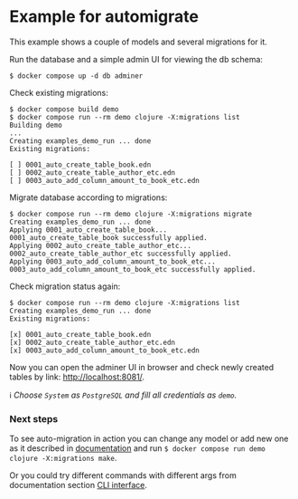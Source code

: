 # Example for automigrate

This example shows a couple of models and several migrations for it. 

Run the database and a simple admin UI for viewing the db schema:

```shell
$ docker compose up -d db adminer
```

Check existing migrations:

```shell
$ docker compose build demo
$ docker compose run --rm demo clojure -X:migrations list
Building demo
...
Creating examples_demo_run ... done
Existing migrations:

[ ] 0001_auto_create_table_book.edn
[ ] 0002_auto_create_table_author_etc.edn
[ ] 0003_auto_add_column_amount_to_book_etc.edn
```

Migrate database according to migrations:

```shell
$ docker compose run --rm demo clojure -X:migrations migrate
Creating examples_demo_run ... done
Applying 0001_auto_create_table_book...
0001_auto_create_table_book successfully applied.
Applying 0002_auto_create_table_author_etc...
0002_auto_create_table_author_etc successfully applied.
Applying 0003_auto_add_column_amount_to_book_etc...
0003_auto_add_column_amount_to_book_etc successfully applied.
```

Check migration status again:

```shell
$ docker compose run --rm demo clojure -X:migrations list
Creating examples_demo_run ... done
Existing migrations:

[x] 0001_auto_create_table_book.edn
[x] 0002_auto_create_table_author_etc.edn
[x] 0003_auto_add_column_amount_to_book_etc.edn
```

Now you can open the adminer UI in browser and check newly created tables by link: [http://localhost:8081/](http://localhost:8081/).

:information_source: *Choose `System` as `PostgreSQL` and fill all credentials as `demo`.*

### Next steps
To see auto-migration in action you can change any model or add new one as it described 
in [documentation](https://github.com/abogoyavlensky/automigrate#model-definition) and run 
`$ docker compose run demo clojure -X:migrations make`.

Or you could try different commands with different args from documentation section 
[CLI interface](https://github.com/abogoyavlensky/automigrate#cli-interface).
